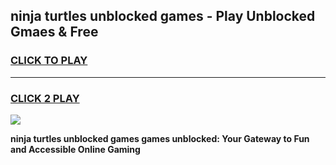 
## ninja turtles unblocked games - Play Unblocked Gmaes & Free
<h3>
<a href="https://news.freeplayer.one?title=ninja_turtles_unblocked_games&ref=23F">CLICK TO PLAY</a></h3>
<hr>

<h3>
<a href="https://news.freeplayer.one?title=ninja_turtles_unblocked_games&ref=23F">CLICK 2 PLAY</a>
  
</h3>

<a href="https://news.freeplayer.one?title=ninja_turtles_unblocked_games&ref=23F/"><img src="https://clearcache.store/games.png"></a>


**ninja turtles unblocked games games unblocked: Your Gateway to Fun and Accessible Online Gaming**

